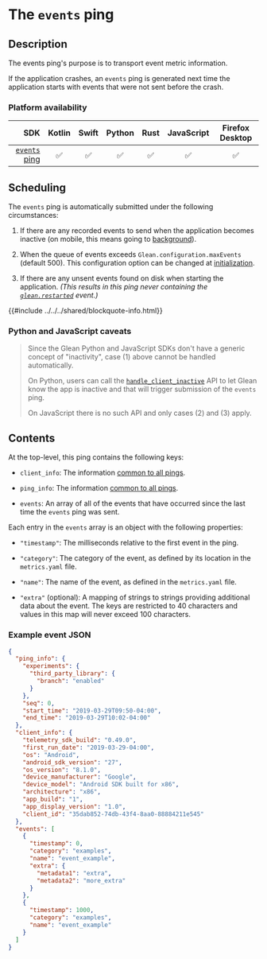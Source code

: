 # The `events` ping

## Description

The events ping's purpose is to transport event metric information.

If the application crashes, an `events` ping is generated next time the application starts with events that were not sent before the crash.

### Platform availability

| SDK | Kotlin | Swift | Python | Rust | JavaScript | Firefox Desktop |
|-:|:-:|:-:|:-:|:-:|:-:|:-:|
| [`events` ping](events.md) | ✅ | ✅ | ✅  | ✅ | ✅ | ✅ |

## Scheduling

The `events` ping is automatically submitted under the following circumstances:

1. If there are any recorded events to send when the application becomes inactive (on mobile, this means going to [background](sent-by-glean.md#defining-foreground-and-background-state)).

2. When the queue of events exceeds `Glean.configuration.maxEvents` (default 500). This configuration
option can be changed at [initialization](../../reference/general/initializing.md).

3. If there are any unsent events found on disk when starting the application. _(This results in this ping never containing the [`glean.restarted`](./custom.md#the-gleanrestarted-event) event.)_

{{#include ../../../shared/blockquote-info.html}}

### Python and JavaScript caveats

> Since the Glean Python and JavaScript SDKs don't have a generic concept of "inactivity",
> case (1) above cannot be handled automatically.
>
> On Python, users can call the [`handle_client_inactive`](../../../python/glean/#glean.Glean.handle_client_inactive)
> API to let Glean know the app is inactive and that will trigger submission of the `events` ping.
>
> On JavaScript there is no such API and only cases (2) and (3) apply.

## Contents

At the top-level, this ping contains the following keys:

- `client_info`: The information [common to all pings](index.md#the-client_info-section).

- `ping_info`: The information [common to all pings](index.md#the-ping_info-section).

- `events`: An array of all of the events that have occurred since the last time the `events` ping was sent.

Each entry in the `events` array is an object with the following properties:

- `"timestamp"`: The milliseconds relative to the first event in the ping.

- `"category"`: The category of the event, as defined by its location in the `metrics.yaml` file.

- `"name"`: The name of the event, as defined in the `metrics.yaml` file.

- `"extra"` (optional): A mapping of strings to strings providing additional data about the event. The keys are restricted to 40 characters and values in this map will never exceed 100 characters.
  
### Example event JSON

```json
{
  "ping_info": {
    "experiments": {
      "third_party_library": {
        "branch": "enabled"
      }
    },
    "seq": 0,
    "start_time": "2019-03-29T09:50-04:00",
    "end_time": "2019-03-29T10:02-04:00"
  },
  "client_info": {
    "telemetry_sdk_build": "0.49.0",
    "first_run_date": "2019-03-29-04:00",
    "os": "Android",
    "android_sdk_version": "27",
    "os_version": "8.1.0",
    "device_manufacturer": "Google",
    "device_model": "Android SDK built for x86",
    "architecture": "x86",
    "app_build": "1",
    "app_display_version": "1.0",
    "client_id": "35dab852-74db-43f4-8aa0-88884211e545"
  },
  "events": [
    {
      "timestamp": 0,
      "category": "examples",
      "name": "event_example",
      "extra": {
        "metadata1": "extra",
        "metadata2": "more_extra"
      }
    },
    {
      "timestamp": 1000,
      "category": "examples",
      "name": "event_example"
    }
  ]
}
```
